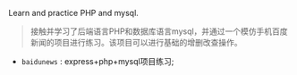 Learn and practice PHP and mysql.
>接触并学习了后端语言PHP和数据库语言mysql，并通过一个模仿手机百度新闻的项目进行练习。该项目可以进行基础的增删改查操作。

* `baidunews` : express+php+mysql项目练习;